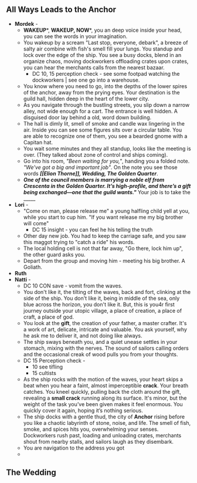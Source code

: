 ## All Ways Leads to the Anchor

* **Mordek** - 
	* **WAKEUP***, **WAKEUP, NOW***, you an deep voice inside your head, you can see the words in your imagination. 
	* You wakeup by a scream "Last stop, everyone, debark", a breeze of salty air combine with fish's smell fill your lungs. You standup and lock over the edge of the ship. You see a busy docks, blend in an organize chaos, moving dockworkers offloading crates upon crates, you can hear the merchants calls from the nearest bazaar. 
		* DC 10, 15 perception check - see some footpad watching the dockworkers | see one go into a warehouse.
	* You know where you need to go, into the depths of the lower spires of the anchor, away from the prying eyes. Your destination is the guild hall, hidden deep in the heart of the lower city. 
	* As you navigate through the bustling streets, you slip down a narrow alley, not wide enough for a cart. The entrance is well hidden. A disguised door lay behind a old, word down building. 
	* The hall is dimly lit, smell of smoke and candle wax lingering in the air. Inside you can see some figures sits over a circular table. You are able to recognize one of them, you see a bearded gnome with a Capitan hat.
	* You wait some minutes and they all standup, looks like the meeting is over. (They talked about zone of control and ships coming).
	* Go into his room, *"Been waiting for you,"*, handing you a folded note. *"We've got a big and important job"*. On the note you see those words ***[[Elion Thorne]], Wedding, The Golden Quarter***. 
	* ***One of the council members is marrying a noble elf from Crescenta in the Golden Quarter. It’s high-profile, and there’s a gift being exchanged—one that the guild wants."*** Your job is to take the _____
* **Lori** - 
	* "Come on man, please release me" a young halfling child yell at you, while you start to cup him. "If you want release me my big brother will come"
		* DC 15 insight - you can feel he his telling the truth 
	* Other day new job. You had to keep the carriage safe, and you saw this maggot trying to "catch a ride" his words.
	* The local holding cell is not that far away, "Go there, lock him up", the other guard asks you.
	* Depart from the group and moving him - meeting his big brother. A Goliath. 
* **Ruth**
* **Natti** - 
	* DC 10 CON save - vomit from the waves.
	* You don't like it, the tilting of the waves, back and fort, clinking at the side of the ship. You don't like it, being in middle of the sea, only blue across the horizon, you don't like it. But, this is you4r first journey outside your utopic village, a place of creation, a place of craft, a place of god.  
	* You look at the **gift**, the creation of your father, a master crafter. It's a work of art, delicate, intricate and valuable. You ask yourself, why he ask me to deliver it, and not doing like always. 
	* The ship sways beneath you, and a quiet unease settles in your stomach, mixing with the nerves. The sound of sailors calling orders and the occasional creak of wood pulls you from your thoughts.
	* DC 15 Perception check - 
		* 10 see tifling
		* 15 cultists
	* As the ship rocks with the motion of the waves, your heart skips a beat when you hear a faint, almost imperceptible **crack**. Your breath catches. You kneel quickly, pulling back the cloth around the gift, revealing a **small crack** running along its surface. It's minor, but the weight of the task you’ve been given makes it feel enormous. You quickly cover it again, hoping it’s nothing serious.
	* The ship docks with a gentle thud, the city of **Anchor** rising before you like a chaotic labyrinth of stone, noise, and life. The smell of fish, smoke, and spices hits you, overwhelming your senses. Dockworkers rush past, loading and unloading crates, merchants shout from nearby stalls, and sailors laugh as they disembark.
	* You are navigation to the address you got
	* 


## The Wedding 

